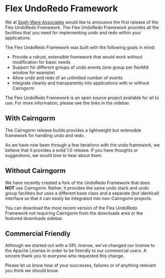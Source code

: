 # Flex UndoRedo Framework #

We at [Soph-Ware Associates](http://www.soph-ware.com/) would like to announce the first release of the Flex UndoRedo Framework. The Flex UndoRedo Framework provides all the facilities that you need for implementing undo and redo within your applications.

The Flex UndoRedo Framework was built with the following goals in mind:

  * Provide a robust, extensible framework that would work without modification for basic needs
  * Support for different groups of undo events (one group per flexMdi window for example)
  * Allow undo and redo of an unlimited number of events
  * Integrate cleanly and transparently into applications with or without Cairngorm

The Flex UndoRedo Framework is an open source project available for all to use. For more information, please see the links in the sidebar.

## With Cairngorm ##

The Cairngorm release builds provides a lightweight but extensible framework for handling undo and redo.

As we have now been through a few iterations with the undo framework, we believe that it provides a solid 1.0 release. If you have thoughts or suggestions, we would love to hear about them.

## Without Cairngorm ##

We have recently created a fork of the UndoRedo Framework that does **NOT** use Cairngorm.  Rather, it provides the same undo stack and undo group facilities but uses a different base class and a separate (but identical) interface so that it can easily be integrated into non-Cairngorm projects.

You can download the most recent version of the Flex UndoRedo Framework not requiring Cairngorm from the downloads area or the featured downloads sidebar.

## Commercial Friendly ##

Although we started out with a GPL license, we've changed our license to the Apache License in order to be friendly to our commercial users.  A sincere thank you to everyone who requested this change.

Please let us know how of your successes, failures or of anything relevant you think we should know.